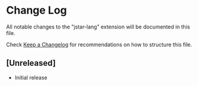 # Change Log

All notable changes to the "jstar-lang" extension will be documented in this file.

Check [Keep a Changelog](http://keepachangelog.com/) for recommendations on how to structure this file.

## [Unreleased]

- Initial release